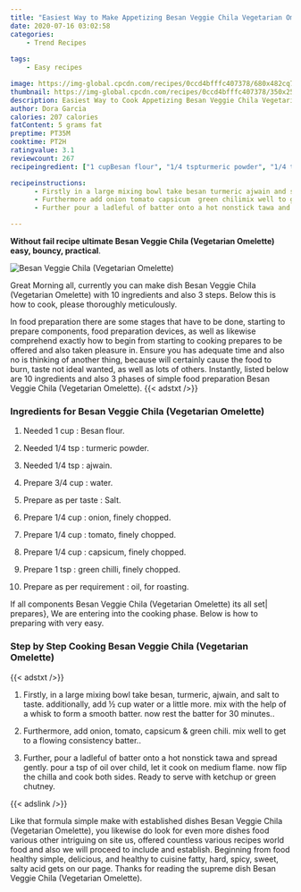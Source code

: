 ```yaml
---
title: "Easiest Way to Make Appetizing Besan Veggie Chila Vegetarian Omelette"
date: 2020-07-16 03:02:58
categories:
    - Trend Recipes
    
tags:
    - Easy recipes

image: https://img-global.cpcdn.com/recipes/0ccd4bfffc407378/680x482cq70/besan-veggie-chila-vegetarian-omelette-recipe-main-photo.jpg
thumbnail: https://img-global.cpcdn.com/recipes/0ccd4bfffc407378/350x250cq70/besan-veggie-chila-vegetarian-omelette-recipe-main-photo.jpg
description: Easiest Way to Cook Appetizing Besan Veggie Chila Vegetarian Omelette with 10 ingredients and 3 stages of easy cooking.
author: Dora Garcia
calories: 207 calories
fatContent: 5 grams fat
preptime: PT35M
cooktime: PT2H
ratingvalue: 3.1
reviewcount: 267
recipeingredient: ["1 cupBesan flour", "1/4 tspturmeric powder", "1/4 tspajwain", "3/4 cupwater", "as per tasteSalt", "1/4 cuponion finely chopped", "1/4 cuptomato finely chopped", "1/4 cupcapsicum finely chopped", "1 tspgreen chilli finely chopped", "as per requirementoil for roasting"]

recipeinstructions: 
      - Firstly in a large mixing bowl take besan turmeric ajwain and salt to taste additionally add  cup water or a little moremix with the help of a whisk to form a smooth batternow rest the batter for 30 minutes 
      - Furthermore add onion tomato capsicum  green chilimix well to get to a flowing consistency batter 
      - Further pour a ladleful of batter onto a hot nonstick tawa and spread gently pour a tsp of oil over child let it cook on medium flame now flip the chilla and cook both sides Ready to serve with ketchup or green chutney

---
```




**Without fail recipe ultimate Besan Veggie Chila (Vegetarian Omelette) easy, bouncy, practical**. 


![Besan Veggie Chila (Vegetarian Omelette)](https://img-global.cpcdn.com/recipes/0ccd4bfffc407378/680x482cq70/besan-veggie-chila-vegetarian-omelette-recipe-main-photo.jpg "Besan Veggie Chila (Vegetarian Omelette)")




Great Morning all, currently you can make dish Besan Veggie Chila (Vegetarian Omelette) with 10 ingredients and also 3 steps. Below this is how to cook, please thoroughly meticulously.

In food preparation there are some stages that have to be done, starting to prepare components, food preparation devices, as well as likewise comprehend exactly how to begin from starting to cooking prepares to be offered and also taken pleasure in. Ensure you has adequate time and also no is thinking of another thing, because will certainly cause the food to burn, taste not ideal wanted, as well as lots of others. Instantly, listed below are 10 ingredients and also 3 phases of simple food preparation Besan Veggie Chila (Vegetarian Omelette).
{{< adstxt />}}

### Ingredients for Besan Veggie Chila (Vegetarian Omelette)


1. Needed 1 cup : Besan flour.

1. Needed 1/4 tsp : turmeric powder.

1. Needed 1/4 tsp : ajwain.

1. Prepare 3/4 cup : water.

1. Prepare as per taste : Salt.

1. Prepare 1/4 cup : onion, finely chopped.

1. Prepare 1/4 cup : tomato, finely chopped.

1. Prepare 1/4 cup : capsicum, finely chopped.

1. Prepare 1 tsp : green chilli, finely chopped.

1. Prepare as per requirement : oil, for roasting.



If all components Besan Veggie Chila (Vegetarian Omelette) its all set| prepares}, We are entering into the cooking phase. Below is how to preparing with very easy.

### Step by Step Cooking Besan Veggie Chila (Vegetarian Omelette)

{{< adstxt />}}


1. Firstly, in a large mixing bowl take besan, turmeric, ajwain, and salt to taste. additionally, add ½ cup water or a little more.
mix with the help of a whisk to form a smooth batter.
now rest the batter for 30 minutes..



1. Furthermore, add onion, tomato, capsicum &amp; green chili.
mix well to get to a flowing consistency batter..



1. Further, pour a ladleful of batter onto a hot nonstick tawa and spread gently. pour a tsp of oil over child, let it cook on medium flame. now flip the chilla and cook both sides. Ready to serve with ketchup or green chutney.





{{< adslink />}}

Like that formula simple make with established dishes Besan Veggie Chila (Vegetarian Omelette), you likewise do look for even more dishes food various other intriguing on site us, offered countless various recipes world food and also we will proceed to include and establish. Beginning from food healthy simple, delicious, and healthy to cuisine fatty, hard, spicy, sweet, salty acid gets on our page. Thanks for reading the supreme dish Besan Veggie Chila (Vegetarian Omelette).
